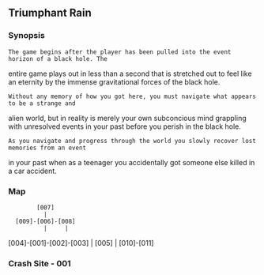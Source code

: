 Triumphant Rain
---

### Synopsis
    The game begins after the player has been pulled into the event horizon of a black hole. The
entire game plays out in less than a second that is stretched out to feel like an eternity by the
immense gravitational forces of the black hole.

    Without any memory of how you got here, you must navigate what appears to be a strange and
alien world, but in reality is merely your own subconcious mind grappling with unresolved events in
your past before you perish in the black hole.

    As you navigate and progress through the world you slowly recover lost memories from an event
in your past when as a teenager you accidentally got someone else killed in a car accident.

### Map

            [007]
              |
      [009]-[006]-[008]
              |     |
[004]-[001]-[002]-[003]
              |
            [005]
              |
            [010]-[011]


### Crash Site - 001

